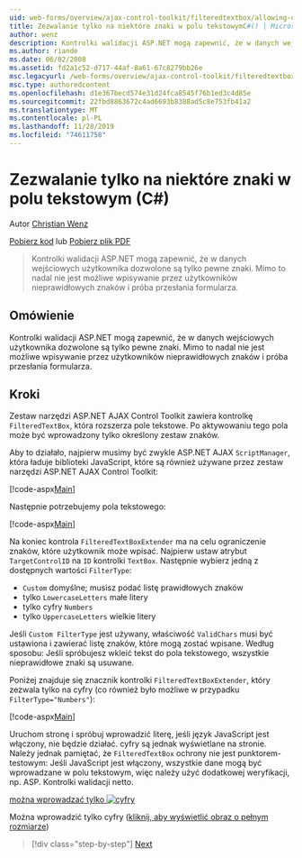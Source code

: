 ```yaml
---
uid: web-forms/overview/ajax-control-toolkit/filteredtextbox/allowing-only-certain-characters-in-a-text-box-cs
title: Zezwalanie tylko na niektóre znaki w polu tekstowymC#() | Microsoft Docs
author: wenz
description: Kontrolki walidacji ASP.NET mogą zapewnić, że w danych wejściowych użytkownika dozwolone są tylko pewne znaki. Jednak nadal nie jest możliwe wpisywanie przez użytkowników nieprawidłowych znaków...
ms.author: riande
ms.date: 06/02/2008
ms.assetid: fd2a1c52-d717-44af-8a61-67c8279bb26e
msc.legacyurl: /web-forms/overview/ajax-control-toolkit/filteredtextbox/allowing-only-certain-characters-in-a-text-box-cs
msc.type: authoredcontent
ms.openlocfilehash: d1e367becd574e31d24fca8545f76b1ed3c4d85e
ms.sourcegitcommit: 22fbd8863672c4ad6693b8388ad5c8e753fb41a2
ms.translationtype: MT
ms.contentlocale: pl-PL
ms.lasthandoff: 11/28/2019
ms.locfileid: "74611758"
---
```

# <a name="allowing-only-certain-characters-in-a-text-box-c"></a>Zezwalanie tylko na niektóre znaki w polu tekstowym (C#)

Autor [Christian Wenz](https://github.com/wenz)

[Pobierz kod](https://download.microsoft.com/download/4/c/2/4c2def7a-0d23-4055-91f9-1f18504167d7/FilteredTextBox0.cs.zip) lub [Pobierz plik PDF](https://download.microsoft.com/download/b/6/a/b6ae89ee-df69-4c87-9bfb-ad1eb2b23373/filteredtextbox0CS.pdf)

> Kontrolki walidacji ASP.NET mogą zapewnić, że w danych wejściowych użytkownika dozwolone są tylko pewne znaki. Mimo to nadal nie jest możliwe wpisywanie przez użytkowników nieprawidłowych znaków i próba przesłania formularza.

## <a name="overview"></a>Omówienie

Kontrolki walidacji ASP.NET mogą zapewnić, że w danych wejściowych użytkownika dozwolone są tylko pewne znaki. Mimo to nadal nie jest możliwe wpisywanie przez użytkowników nieprawidłowych znaków i próba przesłania formularza.

## <a name="steps"></a>Kroki

Zestaw narzędzi ASP.NET AJAX Control Toolkit zawiera kontrolkę `FilteredTextBox`, która rozszerza pole tekstowe. Po aktywowaniu tego pola może być wprowadzony tylko określony zestaw znaków.

Aby to działało, najpierw musimy być zwykle ASP.NET AJAX `ScriptManager`, która ładuje biblioteki JavaScript, które są również używane przez zestaw narzędzi ASP.NET AJAX Control Toolkit:

[!code-aspx[Main](allowing-only-certain-characters-in-a-text-box-cs/samples/sample1.aspx)]

Następnie potrzebujemy pola tekstowego:

[!code-aspx[Main](allowing-only-certain-characters-in-a-text-box-cs/samples/sample2.aspx)]

Na koniec kontrola `FilteredTextBoxExtender` ma na celu ograniczenie znaków, które użytkownik może wpisać. Najpierw ustaw atrybut `TargetControlID` na `ID` kontrolki `TextBox`. Następnie wybierz jedną z dostępnych wartości `FilterType`:

- `Custom` domyślne; musisz podać listę prawidłowych znaków
- tylko `LowercaseLetters` małe litery
- tylko cyfry `Numbers`
- tylko `UppercaseLetters` wielkie litery

Jeśli `Custom FilterType` jest używany, właściwość `ValidChars` musi być ustawiona i zawierać listę znaków, które mogą zostać wpisane. Według sposobu: Jeśli spróbujesz wkleić tekst do pola tekstowego, wszystkie nieprawidłowe znaki są usuwane.

Poniżej znajduje się znacznik kontrolki `FilteredTextBoxExtender`, który zezwala tylko na cyfry (co również było możliwe w przypadku `FilterType="Numbers"`):

[!code-aspx[Main](allowing-only-certain-characters-in-a-text-box-cs/samples/sample3.aspx)]

Uruchom stronę i spróbuj wprowadzić literę, jeśli język JavaScript jest włączony, nie będzie działać. cyfry są jednak wyświetlane na stronie. Należy jednak pamiętać, że `FilteredTextBox` ochrony nie jest punktorem-testowym: Jeśli JavaScript jest włączony, wszystkie dane mogą być wprowadzane w polu tekstowym, więc należy użyć dodatkowej weryfikacji, np. ASP. Kontrolki walidacji netto.

[można wprowadzać tylko ![cyfry](allowing-only-certain-characters-in-a-text-box-cs/_static/image2.png)](allowing-only-certain-characters-in-a-text-box-cs/_static/image1.png)

Można wprowadzić tylko cyfry ([kliknij, aby wyświetlić obraz o pełnym rozmiarze](allowing-only-certain-characters-in-a-text-box-cs/_static/image3.png))

> [!div class="step-by-step"]
> [Next](allowing-only-certain-characters-in-a-text-box-vb.md)
